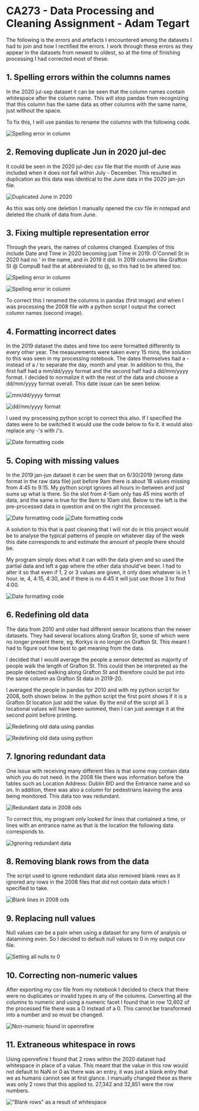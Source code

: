 # CA273 - Data Processing and Cleaning Assignment - Adam Tegart

The following is the errors and artefacts I encountered among the datasets I had to join and how I rectified the errors.
I work through these errors as they appear in the datasets from newest to oldest, so at the time of finishing processing
I had corrected most of these.

## 1. Spelling errors within the columns names

In the 2020 jul-sep dataset it can be seen that the column names contain whitespace after the column name. This will stop
pandas from recognizing that this column has the same data as other columns with the same name, just without the space.

To fix this, I will use pandas to rename the columns with the following code.

![Spelling error in column](notebooks/images/1.png)

## 2. Removing duplicate Jun in 2020 jul-dec

It could be seen in the 2020 jul-dec csv file that the month of June was included when it does not fall within
July - December. This resulted in duplication as this data was identical to the June data in the 2020 jan-jun file.

![Duplicated June in 2020](notebooks/images/2.png)

As this was only one deletion I manually opened the csv file in notepad and deleted the chunk of data from June.

## 3. Fixing multiple representation error

Through the years, the names of columns changed. Examples of this include Date and Time in 2020 becoming just Time
in 2019. O'Connell St in 2020 had no ' in the name, and in 2019 it did. In 2019 columns like Grafton St @ CompuB
had the at abbreviated to @, so this had to be altered too.

![Spelling error in column](notebooks/images/3a.png)

![Spelling error in column](notebooks/images/3b.png)

To correct this I renamed the columns in pandas (first image) and when I was processing the 2008 file with a python script I output
the correct column names (second image).

## 4. Formatting incorrect dates

In the 2019 dataset the dates and time too were formatted differently to every other year. The measurements were
taken every 15 mins, the solution to this was seen in my processing notebook. The dates themselves had a - instead
of a / to separate the day, month and year. In addition to this, the first half had a mm/dd/yyyy format and the second half had a dd/mm/yyyy format. I decided to normalize it with the rest of the data and choose a dd/mm/yyyy format overall. This date issue can be seen below.

![mm/dd/yyyy format](notebooks/images/4a.png)

![dd/mm/yyyy format](notebooks/images/4b.png)

I used my processing python script to correct this also. If I specified the dates were to be switched it would use
the code below to fix it. it would also replace any -'s with /'s.

![Date formatting code](notebooks/images/4c.png)

## 5. Coping with missing values

In the 2019 jan-jun dataset it can be seen that on 6/30/2019 (wrong date format in the raw data file) just before
9am there is about 18 values missing from 4:45 to 9:15. My python script ignores all hours in-between and just sums
up what is there. So the slot from 4-5am only has 45 mins worth of data, and the same is true for the 9am to 10am
slot. Below to the left is the pre-processed data in question and on the right the processed.

![Date formatting code](notebooks/images/5a.png) ![Date formatting code](notebooks/images/5b.png)

A solution to this that is past cleaning that I will not do in this project would be to analyse the typical patterns
of people on whatever day of the week this date corresponds to and estimate the amount of people there should be.


My program simply does what it can with the data given and so used the partial data and left a gap where the other
data should've been. I had to alter it so that even if 1, 2 or 3 values are given, it only does whatever is in 1
hour. ie, 4, 4:15, 4:30, and if there is no 4:45 it will just use those 3 to find 4:00.

![Date formatting code](notebooks/images/5c.png)

## 6. Redefining old data

The data from 2010 and older had different sensor locations than the newer datasets. They had several locations
along Grafton St, some of which were no longer present there, eg. Korkys is no longer on Grafton St. This meant
I had to figure out how best to get meaning from the data.

I decided that I would average the people a sensor detected as majority of people walk the length of Grafton St.
This could then be interpreted as the people detected walking along Grafton St and therefore could be put into
the same column as Grafton St data in 2019-20.

I averaged the people in pandas for 2010 and with my python script for 2008, both shown below. In the python
script the first point shows if it is a Grafton St location just add the value. By the end of the script all
3 locational values will have been summed, then I can just average it at the second point before printing.

![Redefining old data using pandas](notebooks/images/6a.png)

![Redefining old data using python](notebooks/images/6b.png)

## 7. Ignoring redundant data

One issue with receiving many different files is that some may contain data which you do not need. In the
2008 file there was information before the tables such as Location Address: Dublin BID and the Entrance
name and so on. In addition, there was also a column for pedestrians leaving the area being monitored.
This data too was redundant.

![Redundant data in 2008 ods](notebooks/images/7a.png)

To correct this, my program only looked for lines that contained a time, or lines with an entrance name
as that is the location the following data corresponds to.

![Ignoring redundant data](notebooks/images/7b.png)

## 8. Removing blank rows from the data

The script used to ignore redundant data also removed blank rows as it ignored any rows in the 2008
files that did not contain data which I specified to take.

![Blank lines in 2008 ods](notebooks/images/8.png)

## 9. Replacing null values

Null values can be a pain when using a dataset for any form of analysis or datamining even. So I decided
to default null values to 0 in my output csv file.

![Setting all nulls to 0](notebooks/images/9.png)

## 10. Correcting non-numeric values

After exporting my csv file from my notebook I decided to check that there were no duplicates or invalid
types in any of the columns. Converting all the columns to numeric and using a numeric facet I found
that in row 12,602 of the processed file there was a O instead of a 0. This cannot be transformed into
a number and so must be changed.

![Non-numeric found in openrefine](notebooks/images/10.png)

## 11. Extraneous whitespace in rows

Using openrefine I found that 2 rows within the 2020 dataset had whitespace in place of a value. This
meant that the value in this row would not default to NaN or 0 as there was an entry, it was just a
blank entry that we as humans cannot see at first glance. I manually changed these as there was only
2 rows that this applied to. 27,342 and 32,851 were the row numbers.

!["Blank rows" as a result of whitespace](notebooks/images/11.png)
